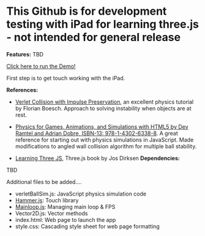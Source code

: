 # This Github is for development testing with iPad for learning three.js - not intended for general release



**Features:**
TBD

[Click here to run the Demo!](https://jmogl.github.io/temp_develop_testing/)	

First step is to get touch working with the iPad.

**References:**
- [Verlet Collision with Impulse Preservation](http://codeflow.org/entries/2010/nov/29/verlet-collision-with-impulse-preservation/), an excellent physics tutorial by Florian Boesch. Approach to solving instability when objects are at rest.

- [Physics for Games, Animations, and Simulations with HTML5 by Dev Ramtel and Adrian Dobre, ISBN-13: 978-1-4302-6338-8](https://github.com/devramtal/Physics-for-JavaScript-Games-Animation-Simulations). A great reference for starting out with physics simulations in JavaScript. Made modifications to angled wall collision algorithm for multiple ball stability.

- [Learning Three JS](https://github.com/josdirksen/learning-threejs/), Three.js book by Jos Dirksen
**Dependencies:**

TBD


Additional files to be added....

- verletBallSim.js: JavaScript physics simulation code
- [Hammer.js](http://hammerjs.github.io/): Touch library
- [Mainloop.js](https://github.com/IceCreamYou/MainLoop.js): Managing main loop & FPS
- Vector2D.js:  Vector methods
- index.html: Web page to launch the app
- style.css: Cascading style sheet for web page formatting

